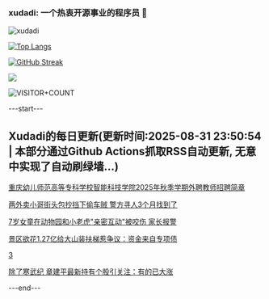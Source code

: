 ### xudadi: 一个热衷开源事业的程序员 👋

![xudadi](https://github-readme-stats-git-masterorgs-github-readme-stats-team.vercel.app/api?username=xudadi)

[![Top Langs](https://github-readme-stats.vercel.app/api/top-langs/?username=xudadi)](https://github.com/anuraghazra/github-readme-stats)

[![GitHub Streak](https://streak-stats.demolab.com?user=xudadi&locale=zh_Hans)](https://git.io/streak-stats)

![](https://raw.githubusercontent.com/xudadi/xudadi/main/assets/github-contribution-grid-snake.svg)

![VISITOR+COUNT](https://komarev.com/ghpvc/?username=xudadi&label=VISITOR+COUNT)


---start---

## Xudadi的每日更新(更新时间:2025-08-31 23:50:54 | 本部分通过Github Actions抓取RSS自动更新, 无意中实现了自动刷绿墙...)

[重庆幼儿师范高等专科学校智能科技学院2025年秋季学期外聘教师招聘简章](https://www.gongkaoleida.com/article/2595789)

[两外卖小哥街头包抄挡下偷车贼 警方寻人3个月找到了](https://m.163.com/news/article/K89TS8AP051492T3.html)

[7岁女童在动物园和小老虎"亲密互动"被咬伤 家长报警](https://m.163.com/news/article/K89V6P5L053469LG.html)

[景区欲花1.27亿给大山装扶梯惹争议：资金来自专项债](https://m.163.com/news/article/K89UDA1C0514BE2Q.html)

[3](https://m.163.com/touch/news/sub/domestic)

[除了寒武纪 章建平最新持有个股引关注：有的已大涨](https://m.163.com/news/article/K89QK4V10512B07B.html)

---end---
